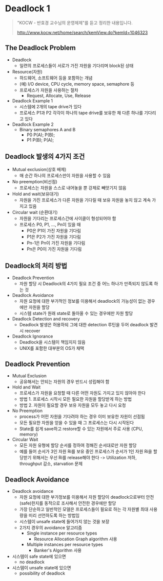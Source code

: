 # Deadlock 1

> "KOCW - 반효경 교수님의 운영체제"를 듣고 정리한 내용입니다.
>
> http://www.kocw.net/home/search/kemView.do?kemId=1046323

## The Deadlock Problem
- Deadlock
    - 일련의 프로세스들이 서로가 가진 자원을 기다리며 block된 상태
- Resource(자원)
    - 하드웨어, 소프트웨어 등을 포함하는 개념
    - (예) I/O device, CPU cycle, memory space, semaphore 등
    - 프로세스가 자원을 사용하는 절차
        - Request, Allocate, Use, Release
- Deadlock Example 1
    - 시스템에 2개의 tape drive가 있다
    - 프로세스 P1과 P2 각각이 하나의 tape drive를 보유한 채 다른 하나를 기다리고 있다
- Deadlock Example 2
    - Binary semaphores A and B
        - P0 P(A); P(B);
        - P1 P(B); P(A);

## Deadlock 발생의 4가지 조건
- Mutual exclusion(상호 배제)
    - 매 순간 하나의 프로세스만이 자원을 사용할 수 있음
- No preemption(비선점)
    - 프로세스는 자원을 스스로 내어놓을 뿐 강제로 빼앗기지 않음
- Hold and wait(보유대기)
    - 자원을 가진 프로세스가 다른 자원을 기다릴 때 보유 자원을 놓지 않고 계속 가지고 있음
- Circular wait (순환대기)
    - 자원을 기다리는 프로세스간에 사이클이 형성되어야 함
    - 프로세스 P0, P1, ..., Pn이 있을 때
        - P0은 P1이 가진 자원을 기다림
        - P1은 P2가 가진 자원을 기다림
        - Pn-1은 Pn이 가진 자원을 기다림
        - Pn은 P0이 가진 자원을 기다림

## Deadlock의 처리 방법
- Deadlock Prevention
    - 자원 할당 시 Deadlock의 4가지 필요 조건 중 어느 하나가 만족되지 않도록 하는 것
- Deadlock Avoidance
    - 자원 요청에 대한 부가적인 정보를 이용해서 deadlock의 가능성이 없는 경우에만 자원을 할당
    - 시스템 state가 원래 state로 돌아올 수 있는 경우에만 자원 할당
- Deadlock Detection and recovery
    - Deadlock 발생은 허용하되 그에 대한 detection 루틴을 두어 deadlock 발견시 recover
- Deadlock Ignorance
    - Deadlock을 시스템이 책임지지 않음
    - UNIX를 포함한 대부분의 OS가 채택

## Deadlock Prevention
- Mutual Exclusion
    - 공유해서는 안되는 자원의 경우 반드시 성립해야 함
- Hold and Wait
    - 프로세스가 자원을 요청할 때 다른 어떤 자원도 가지고 있지 않아야 한다
    - 방법 1. 프로세스 시작시 모든 필요한 자원을 할당받게 하는 방법
    - 방법 2. 자원이 필요할 경우 보유 자원을 모두 놓고 다시 요청
- No Preemption
    - process가 어떤 자원을 기다려야 하는 경우 이미 보유한 자원이 선점됨
    - 모든 필요한 자원을 얻을 수 있을 때 그 프로세스는 다시 시작된다
    - State를 쉽게 save하고 restore할 수 있는 자원에서 주로 사용 (CPU, memory)
- Circular Wait
    - 모든 자원 유형에 할당 순서를 정하여 정해진 순서대로만 자원 할당
    - 예를 들어 순서가 3인 자원 Ri를 보유 중인 프로세스가 순서가 1인 자원 Ri을 할당받기 위해서는 우선 Ri를 release해야 한다
-> Utilization 저하, throughput 감소, starvation 문제

## Deadlock Avoidance
- Deadlock avoidance
    - 자원 요청에 대한 부가정보를 이용해서 자원 할당이 deadlock으로부터 안전(safe)한지를 동적으로 조사해서 안전한 경우에만 할당
    - 가장 단순하고 일반적인 모델은 프로세스들이 필요로 하는 각 자원별 최대 사용량을 미리 선언하도록 하는 방법임
    - 시스템이 unsafe state에 들어가지 않는 것을 보장
    - 2가지 경우의 avoidance 알고리즘
        - Single instance per resource types
            - Resource Allocation Graph algorithm 사용
        - Multiple instances per resource types
            - Banker's Algorithm 사용
- 시스템이 safe state에 있으면
    - no deadlock
- 시스템이 unsafe state에 있으면
    - possibility of deadlock